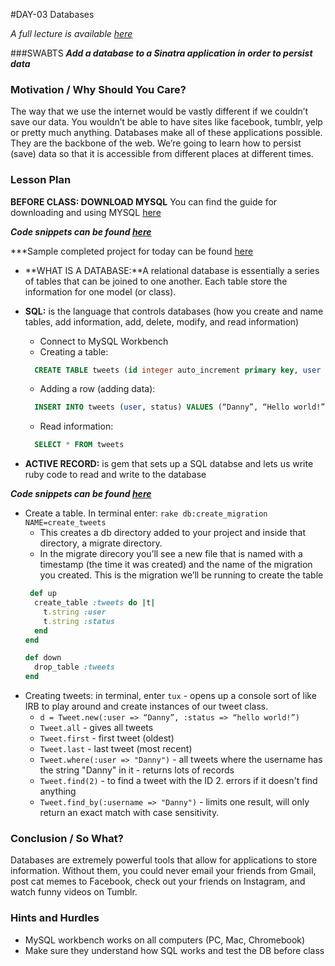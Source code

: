 #DAY-03 Databases 

_A full lecture is available [here](LECTURE.md)_

###SWABTS
***Add a database to a Sinatra application in order to persist data***

### Motivation / Why Should You Care?
The way that we use the internet would be vastly different if we couldn’t save our data. You wouldn’t be able to have sites like facebook, tumblr, yelp or pretty much anything. Databases make all of these applications possible. They are the backbone of the web. We’re going to learn how to persist (save) data so that it is accessible from different places at different times.

### Lesson Plan
**BEFORE CLASS: DOWNLOAD MYSQL** You can find the guide for downloading and using MYSQL [here](https://github.com/learn-co-curriculum/hs-ruby2-teachers-guide-mysql-setup)

***Code snippets can be found [here](https://github.com/learn-co-curriculum/hs-week-3-code-snippets)***

***Sample completed project for today can be found [here](https://github.com/learn-co-curriculum/hs-advanced-ruby-sinatra-template/tree/week-3)


+ **WHAT IS A DATABASE:**A relational database is essentially a series of tables that can be joined to one another. Each table store the information for one model (or class).

+ **SQL:** is the language that controls databases (how you create and name tables, add information, add, delete, modify, and read information)

  * Connect to MySQL Workbench
  * Creating a table:
  ```sql
    CREATE TABLE tweets (id integer auto_increment primary key, user VARCHAR(50), status VARCHAR(140)); 
  ```
  * Adding a row (adding data):
  ```sql
    INSERT INTO tweets (user, status) VALUES (“Danny”, “Hello world!”);
  ```
  * Read information:
  ```sql
    SELECT * FROM tweets 
  ```
    
+ **ACTIVE RECORD:** is gem that sets up a SQL databse and lets us write ruby code to read and write to the database

***Code snippets can be found [here](https://github.com/learn-co-curriculum/hs-week-3-code-snippets)***
  * Create a table. In terminal enter: `rake db:create_migration NAME=create_tweets`
    * This creates a db directory added to your project and inside that directory, a migrate directory. 
    * In the migrate direcory you’ll see a new file that is named with a timestamp (the time it was created) and the name of the migration you created. This is the migration we’ll be running to create the table
    ```ruby
     def up
      create_table :tweets do |t|
        t.string :user
        t.string :status
      end
    end
    
    def down
      drop_table :tweets
    end
    ```

+ Creating tweets: in terminal, enter `tux` - opens up a console sort of like IRB to play around and create instances of our tweet class.
    * `d = Tweet.new(:user => “Danny”, :status => “hello world!”)`
    * `Tweet.all` - gives all tweets
    * `Tweet.first` - first tweet (oldest)
    * `Tweet.last` - last tweet (most recent)
    * `Tweet.where(:user => "Danny")` - all tweets where the username has the string "Danny" in it - returns lots of records
    * `Tweet.find(2)` - to find a tweet with the ID 2. errors if it doesn't find anything
    * `Tweet.find_by(:username => "Danny")` - limits one result, will only return an exact match with case sensitivity.

### Conclusion / So What?
Databases are extremely powerful tools that allow for applications to store information. Without them, you could never email your friends from Gmail, post cat memes to Facebook, check out your friends on Instagram, and watch funny videos on Tumblr.


### Hints and Hurdles
+ MySQL workbench works on all computers (PC, Mac, Chromebook)
+ Make sure they understand how SQL works and test the DB before class
